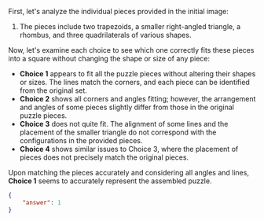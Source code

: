 First, let's analyze the individual pieces provided in the initial image:

1. The pieces include two trapezoids, a smaller right-angled triangle, a rhombus, and three quadrilaterals of various shapes.

Now, let's examine each choice to see which one correctly fits these pieces into a square without changing the shape or size of any piece:

- **Choice 1** appears to fit all the puzzle pieces without altering their shapes or sizes. The lines match the corners, and each piece can be identified from the original set. 
- **Choice 2** shows all corners and angles fitting; however, the arrangement and angles of some pieces slightly differ from those in the original puzzle pieces.
- **Choice 3** does not quite fit. The alignment of some lines and the placement of the smaller triangle do not correspond with the configurations in the provided pieces.
- **Choice 4** shows similar issues to Choice 3, where the placement of pieces does not precisely match the original pieces.

Upon matching the pieces accurately and considering all angles and lines, **Choice 1** seems to accurately represent the assembled puzzle.

```json
{
    "answer": 1
}
```